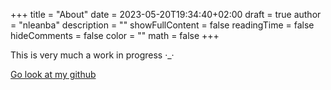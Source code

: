 +++
title = "About"
date = 2023-05-20T19:34:40+02:00
draft = true
author = "nleanba"
description = ""
showFullContent = false
readingTime = false
hideComments = false
color = ""
math = false
+++

This is very much a work in progress ·_·

[Go look at my github](https://github.com/nleanba)
